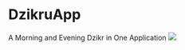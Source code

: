 # DzikruApp
A Morning and Evening Dzikr in One Application
![](https://lh3.googleusercontent.com/fife/ABSRlIri7K66j_Sayqdxj0lWXfqAvFGuJoTTfdPdKmBISV8MWg4p9yyEBkLYOnbiwZdkhjzCjhudIojmLMPlzOmOTeKqgeRgJ2OhtB3f7emyRVDtNSL7xKx3BY-FXfpoYY6tvBaBAEzSqusKTbEMXh-Vpe5aVPQVL4OtyHYMdz0zWxls7BbeKMX8c2lfuhESPmIDOlYg0NFoSxa8KJMXCYZi8MUZjwRROYDZR5qUa9F7p63C1Bb7QYc8PNDvG7qCZq-Jy9Nw3fmZC1bD2aZA2XBwfhmV23a9UVFNmWtHsGqoaIl0xfJNbyj90BvTDaCVJJnO3g_csMhKHlBATQWBmQo5G49HXWcawgfp_4AMZWfM1IOhWloGzPApYSbeycuS_ngNW0WwiOFJNmNlh378qBkkpuPDRdIO103VhM9Xoy96AYPnJpb6oCrkMB_qOqWvpHRQzZIoVMNQk6RjmMpTe2eJ6WCwDl5YTaviqGtS3QY_tKvRe-jFlKcMajWlkJTwD9SnzLcgyexRvCTOXlIIJvP5QulyR4xC9pkA5iM4an80LLFAX1hj7wswo-FHfq-zn08BpSf8l_M_Ih60V35Z8UBEmO5ZUpsM95W9ecrD80ZH9mvAS2_M1aIuOpNIMUDehosgDdPAv5FkWR-UxfbTq1EuQFcOkH61fiUY2hkIu_Y0vIhRpDxFVOXtxjMpQsYt20OjKPlz4EJlRN66QVwd7-vTWeTa6oTAM-iewA=w1280-h703-ft)
